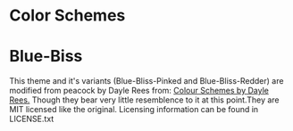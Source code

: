 # Color Schemes

# Blue-Biss

This theme and it's variants (Blue-Bliss-Pinked and Blue-Bliss-Redder) are modified from peacock by Dayle Rees from: [Colour Schemes by Dayle Rees.](https://github.com/daylerees/colour-schemes) Though they bear very little resemblence to it at this point.They are MIT licensed like the original. Licensing information can be found in LICENSE.txt
